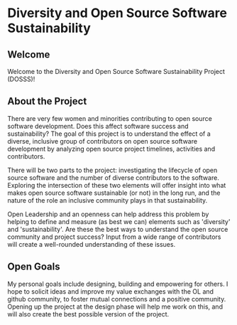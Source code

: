 # Diversity and Open Source Software Sustainability

## Welcome

Welcome to the Diversity and Open Source Software Sustainability Project (DOSSS)! 

## About the Project

There are very few women and minorities contributing to open source software development. Does this affect software success and sustainability? The goal of this project is to understand the effect of a diverse, inclusive group of contributors on open source software development by analyzing open source project timelines, activities and contributors. 

There will be two parts to the project: investigating the lifecycle of open source software and the number of diverse contributors to the software. Exploring the intersection of these two elements will offer insight into what makes open source software sustainable (or not) in the long run, and the nature of the role an inclusive community plays in that sustainability.  

Open Leadership and an openness can help address this problem by helping to define and measure (as best we can) elements such as 'diversity' and 'sustainability'. Are these the best ways to understand the open source community and project success? Input from a wide range of contributors will create a well-rounded understanding of these issues. 

## Open Goals

My personal goals include designing, building and empowering for others. I hope to solicit ideas and improve my value exchanges with the OL and github community, to foster mutual connections and a positive community. Opening up the project at the design phase will help me work on this, and will also create the best possible version of the project. 

